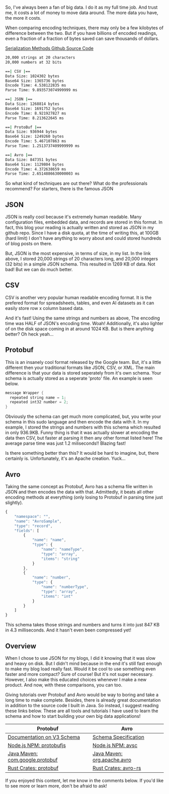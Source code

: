 So, I've always been a fan of big data. I do it as my full time job. And trust me, it costs a lot of money to move data around. The more data you have, the more it costs.

When comparing encoding techniques, there may only be a few kilobytes of difference between the two. But if you have billions of encoded readings, even a fraction of a fraction of bytes saved can save thousands of dollars.

[Serialization Methods Github Source Code](https://github.com/jackmead515?tab=repositories)

```bash
20,000 strings at 20 characters
20,000 numbers at 32 bits

==| CSV |==
Data Size: 1024302 bytes
Base64 Size: 1365736 bytes
Encode Time: 4.538122835 ms
Parse Time: 9.893573074999999 ms

==| JSON |==
Data Size: 1268814 bytes
Base64 Size: 1691752 bytes
Encode Time: 8.921927827 ms
Parse Time: 8.213622645 ms

==| ProtoBuf |==
Data Size: 936944 bytes
Base64 Size: 1249260 bytes
Encode Time: 5.467107863 ms
Parse Time: 1.2513737409999999 ms

==| Avro |==
Data Size: 847351 bytes
Base64 Size: 1129804 bytes
Encode Time: 4.372638659 ms
Parse Time: 2.6514886630000003 ms
```

So what kind of techniques are out there? What do the professionals recommend? For starters, there is the famous JSON

## JSON

JSON is really cool because it's extremely human readable. Many configuration files, embedded data, and records are stored in this format. In fact, this blog your reading is actually written and stored as JSON in my github repo. Since I have a disk quota, at the time of writing this, at 100GB (hard limit) I don't have anything to worry about and could stored hundreds of blog posts on there.

But, JSON is the most expensive, in terms of size, in my list. In the link above, I stored 20,000 strings of 20 characters long, and 20,000 integers (32 bits) in a simple JSON schema. This resulted in 1269 KB of data. Not bad! But we can do much better.

## CSV

CSV is another very popular human readable encoding format. It is the prefered format for spreadsheets, tables, and even AI datasets as it can easily store row x column based data.

And it's fast! Using the same strings and numbers as above, The encoding time was HALF of JSON's encoding time. Woah! Additionally, it's also lighter of on the disk space coming in at around 1024 KB. But is there anything better? Oh heck yeah...

## Protobuf

This is an insanely cool format released by the Google team. But, it's a little different then your traditional formats like JSON, CSV, or XML. The main difference is that your data is stored seperately from it's own schema. Your schema is actually stored as a seperate 'proto' file. An example is seen below.

```rust
message Wrapper {
  repeated string name = 1;
  repeated int32 number = 2;
}
```

Obviously the schema can get much more complicated, but, you write your schema in this sudo language and then encode the data with it. In my example, I stored the strings and numbers with this schema which resulted in only 936.9KB. Funny thing is that it was actually slower at encoding the data then CSV, but faster at parsing it then any other format listed here! The average parse time was just 1.2 miliseconds!! Blazing fast!

Is there something better than this? It would be hard to imagine, but, there certainly is. Unfortunately, it's an Apache creation. Yuck...

## Avro

Taking the same concept as Protobuf, Avro has a schema file written in JSON and then encodes the data with that. Admittedly, it beats all other encoding methods at everything (only losing to Protobuf in parsing time just slightly).

```javascript
{
	"namespace": "",
	"name": "AvroSample",
	"type": "record",
	"fields": [
		{
			"name": "name",
			"type": {
				"name": "nameType",
				"type": "array",
				"items": "string"
			}
		},
		{
			"name": "number",
			"type": {
				"name": "numberType",
				"type": "array",
				"items": "int"
			}
		}
	]
}
```

This schema takes those strings and numbers and turns it into just 847 KB in 4.3 milliseconds. And it hasn't even been compressed yet!

## Overview

When I chose to use JSON for my blogs, I did it knowing that it was slow and heavy on disk. But I didn't mind because in the end it's still fast enough to make my blog load really fast. Would it be cool to use something even faster and more compact? Sure of course! But it's not super necessary. However, I also make this educated choices whenever I make a new product. And now, with these comparisons, you can too.

Giving tutorials over Protobuf and Avro would be way to boring and take a long time to make complete. Besides, there is already great documentation in addition to the source code I built in Java. So instead, I suggest reading these links below. These are all tools and tutorials I have used to learn the schema and how to start building your own big data applications!

| Protobuf | Avro |
| --- | --- |
| [Documentation on V3 Schema](https://developers.google.com/protocol-buffers/docs/proto3) | [Schema Specification](https://avro.apache.org/docs/1.7.6/spec.html) |
| [Node.js NPM: protobufjs](https://www.npmjs.com/package/protobufjs) | [Node.js NPM: avsc](https://www.npmjs.com/package/avsc) |
| [Java Maven: com.google.protobuf](https://mvnrepository.com/artifact/com.google.protobuf/protobuf-java) | [Java Maven: org.apache.avro](https://mvnrepository.com/artifact/org.apache.avro/avro) |
| [Rust Crates: protobuf](https://crates.io/crates/protobuf) | [Rust Crates: avro-rs](https://crates.io/crates/avro-rs) |

If you enjoyed this content, let me know in the comments below. If you'd like to see more or learn more, don't be afraid to ask!